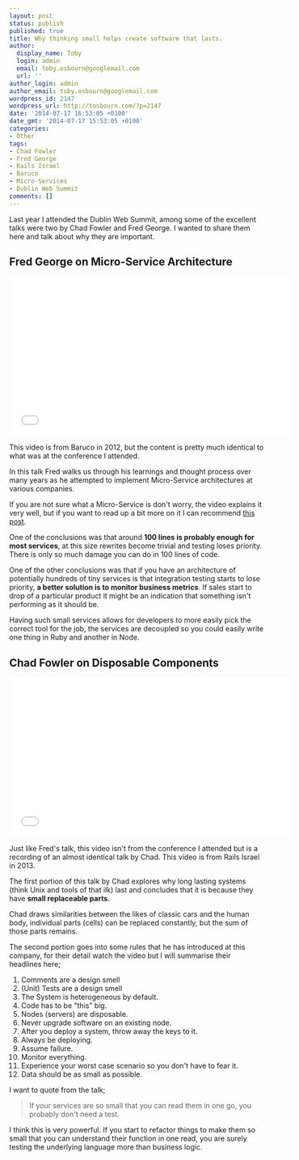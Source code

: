 ```yaml
---
layout: post
status: publish
published: true
title: Why thinking small helps create software that lasts.
author:
  display_name: Toby
  login: admin
  email: toby.osbourn@googlemail.com
  url: ''
author_login: admin
author_email: toby.osbourn@googlemail.com
wordpress_id: 2147
wordpress_url: http://tosbourn.com/?p=2147
date: '2014-07-17 16:53:05 +0100'
date_gmt: '2014-07-17 15:53:05 +0100'
categories:
- Other
tags:
- Chad Fowler
- Fred George
- Rails Israel
- Baruco
- Micro-Services
- Dublin Web Summit
comments: []
---
```

<p>Last year I attended the Dublin Web Summit, among some of the excellent talks were two by Chad Fowler and Fred George. I wanted to share them here and talk about why they are important.</p>
<h2>Fred George on Micro-Service Architecture</h2>
<p><iframe src="//www.youtube.com/embed/2rKEveL55TY" width="560" height="315" frameborder="0" allowfullscreen="allowfullscreen"></iframe></p>
<p>This video is from Baruco in 2012, but the content is pretty much identical to what was at the conference I attended.</p>
<p>In this talk Fred walks us through his learnings and thought process over many years as he attempted to implement Micro-Service architectures at various companies.</p>
<p>If you are not sure what a Micro-Service is don't worry, the video explains it very well, but if you want to read up a bit more on it I can recommend <a href="http://bit.ly/1qhS50Y" target="_blank">this post</a>.</p>
<p>One of the conclusions was that around <strong>100 lines is probably enough for most services</strong>, at this size rewrites become trivial and testing loses priority. There is only so much damage you can do in 100 lines of code.</p>
<p>One of the other conclusions was that if you have an architecture of potentially hundreds of tiny services is that integration testing starts to lose priority, <strong>a better solution is to monitor business metrics</strong>. If sales start to drop of a particular product it might be an indication that something isn't performing as it should be.</p>
<p>Having such small services allows for developers to more easily pick the correct tool for the job, the services are decoupled so you could easily write one thing in Ruby and another in Node.</p>
<h2>Chad Fowler on Disposable Components</h2>
<p><iframe src="//www.youtube.com/embed/7aGStT29fs0" width="560" height="315" frameborder="0" allowfullscreen="allowfullscreen"></iframe></p>
<p>Just like Fred's talk, this video isn't from the conference I attended but is a recording of an almost identical talk by Chad. This video is from Rails Israel in 2013.</p>
<p>The first portion of this talk by Chad explores why long lasting systems (think Unix and tools of that ilk) last and concludes that it is because they have <strong>small replaceable parts</strong>.</p>
<p>Chad draws similarities between the likes of classic cars and the human body, individual parts (cells) can be replaced constantly, but the sum of those parts remains.</p>
<p>The second portion goes into some rules that he has introduced at this company, for their detail watch the video but I will summarise their headlines here;</p>
<ol>
<li>Comments are a design smell</li>
<li>(Unit) Tests are a design smell</li>
<li>The System is heterogeneous by default.</li>
<li>Code has to be "this" big.</li>
<li>Nodes (servers) are disposable.</li>
<li>Never upgrade software on an existing node.</li>
<li>After you deploy a system, throw away the keys to it.</li>
<li>Always be deploying.</li>
<li>Assume failure.</li>
<li>Monitor everything.</li>
<li>Experience your worst case scenario so you don't have to fear it.</li>
<li>Data should be as small as possible.</li>
</ol>
<p>I want to quote from the talk;</p>
<blockquote><p>If your services are so small that you can read them in one go, you probably don't need a test.</p></blockquote>
<p>I think this is very powerful. If you start to refactor things to make them so small that you can understand their function in one read, you are surely testing the underlying language more than business logic.</p>
